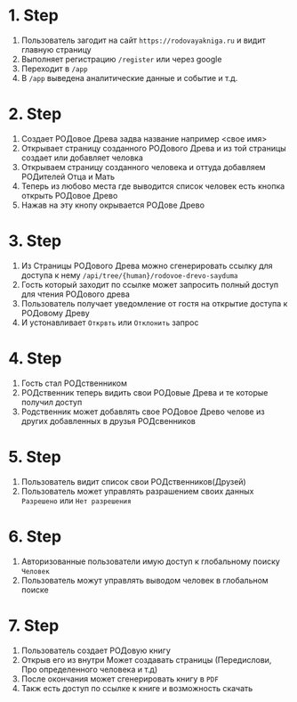 # 1. Step
1. Пользователь загодит на сайт `https://rodovayakniga.ru` и видит главную страницу
2. Выполняет регистрацию `/register` или через google 
3. Переходит в `/app`
4. В `/app` выведена аналитические данные и событие и т.д.

# 2. Step
1. Создает РОДовое Древа задва название например <свое имя>
2. Открывает страницу созданного РОДового Древа и из той страницы создает или добавляет человка
3. Открываем страницу созданного человека и оттуда добавляем РОДителей Отца и Мать
4. Теперь из любово места где выводится список человек есть кнопка открыть РОДовое Древо
5. Нажав на эту кнопу окрывается РОДове Древо

# 3. Step
1. Из Страницы РОДового Древа можно сгенерировать ссылку для доступа к нему `/api/tree/{human}/rodovoe-drevo-sayduma`
2. Гость который заходит по ссылке может запросить полный доступ для чтения РОДового древа
3. Пользователь получает уведомление от гостя на открытие доступа к РОДовому Древу
4. И устонавливает `Открвть` или `Отклонить` запрос

# 4. Step
1. Гость стал РОДственником
2. РОДственник теперь видить свои РОДовые Древа и те которые получил доступ
3. Родственник может добавлять свое РОДовое Древо челове из других добавленных в друзья РОДсвенников

# 5. Step
1. Пользователь видит список свои РОДственников(Друзей)
2. Пользователь может управлять разрашением своих данных `Разрешено` или `Нет разрешения`

# 6. Step
1. Авторизованные пользователи имую доступ к глобальному поиску `Человек`
2. Пользователь можут управлять выводом человек в глобальном поиске

# 7. Step
1. Пользователь создает РОДовую книгу
2. Открыв его из внутри Может создавать страницы (Передислови, Про определенного человека и т.д)
3. После окончания может сгенерировать книгу в `PDF`
4. Такж есть доступ по ссылке к книге и возможность скачать
